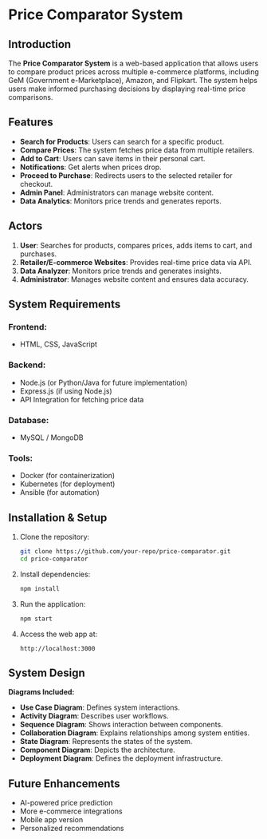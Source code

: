 # Price Comparator System

## Introduction
The **Price Comparator System** is a web-based application that allows users to compare product prices across multiple e-commerce platforms, including GeM (Government e-Marketplace), Amazon, and Flipkart. The system helps users make informed purchasing decisions by displaying real-time price comparisons.

## Features
- **Search for Products**: Users can search for a specific product.
- **Compare Prices**: The system fetches price data from multiple retailers.
- **Add to Cart**: Users can save items in their personal cart.
- **Notifications**: Get alerts when prices drop.
- **Proceed to Purchase**: Redirects users to the selected retailer for checkout.
- **Admin Panel**: Administrators can manage website content.
- **Data Analytics**: Monitors price trends and generates reports.

## Actors
1. **User**: Searches for products, compares prices, adds items to cart, and purchases.
2. **Retailer/E-commerce Websites**: Provides real-time price data via API.
3. **Data Analyzer**: Monitors price trends and generates insights.
4. **Administrator**: Manages website content and ensures data accuracy.

## System Requirements
### Frontend:
- HTML, CSS, JavaScript

### Backend:
- Node.js (or Python/Java for future implementation)
- Express.js (if using Node.js)
- API Integration for fetching price data

### Database:
- MySQL / MongoDB

### Tools:
- Docker (for containerization)
- Kubernetes (for deployment)
- Ansible (for automation)

## Installation & Setup
1. Clone the repository:
   ```sh
   git clone https://github.com/your-repo/price-comparator.git
   cd price-comparator
   ```
2. Install dependencies:
   ```sh
   npm install
   ```
3. Run the application:
   ```sh
   npm start
   ```
4. Access the web app at:
   ```
   http://localhost:3000
   ```

## System Design
**Diagrams Included:**
- **Use Case Diagram**: Defines system interactions.
- **Activity Diagram**: Describes user workflows.
- **Sequence Diagram**: Shows interaction between components.
- **Collaboration Diagram**: Explains relationships among system entities.
- **State Diagram**: Represents the states of the system.
- **Component Diagram**: Depicts the architecture.
- **Deployment Diagram**: Defines the deployment infrastructure.

## Future Enhancements
- AI-powered price prediction
- More e-commerce integrations
- Mobile app version
- Personalized recommendations





